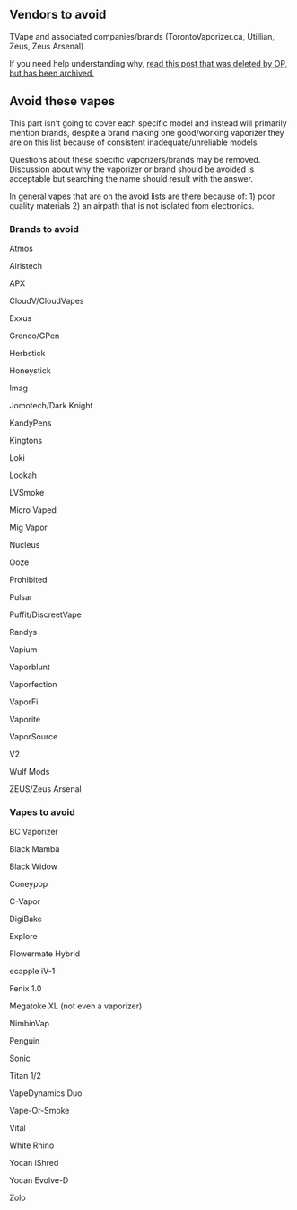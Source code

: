 ## Vendors to avoid

TVape and associated companies/brands (TorontoVaporizer.ca, Utillian, Zeus, Zeus Arsenal)

If you need help understanding why, [read this post that was deleted by OP, but has been archived.](https://github.com/Vaporents/LicensedRetailers/blob/main/Deleted_TVape_Reddit_Post.md)



## Avoid these vapes

This part isn't going to cover each specific model and instead will primarily mention brands, despite a brand making one good/working vaporizer they are on this list because of consistent inadequate/unreliable models. 

Questions about these specific vaporizers/brands may be removed. Discussion about why the vaporizer or brand should be avoided is acceptable but searching the name should result with the answer.

In general vapes that are on the avoid lists are there because of: 1) poor quality materials 2) an airpath that is not isolated from electronics.  

### Brands to avoid

Atmos

Airistech

APX

CloudV/CloudVapes

Exxus

Grenco/GPen

Herbstick

Honeystick

Imag

Jomotech/Dark Knight

KandyPens

Kingtons

Loki

Lookah

LVSmoke

Micro Vaped

Mig Vapor

Nucleus

Ooze

Prohibited

Pulsar

Puffit/DiscreetVape

Randys

Vapium

Vaporblunt

Vaporfection

VaporFi

Vaporite

VaporSource

V2

Wulf Mods

ZEUS/Zeus Arsenal


### Vapes to avoid

BC Vaporizer

Black Mamba

Black Widow

Coneypop

C-Vapor

DigiBake

Explore

Flowermate Hybrid

ecapple iV-1

Fenix 1.0

Megatoke XL (not even a vaporizer)

NimbinVap

Penguin

Sonic

Titan 1/2

VapeDynamics Duo

Vape-Or-Smoke

Vital

White Rhino

Yocan iShred

Yocan Evolve-D

Zolo
